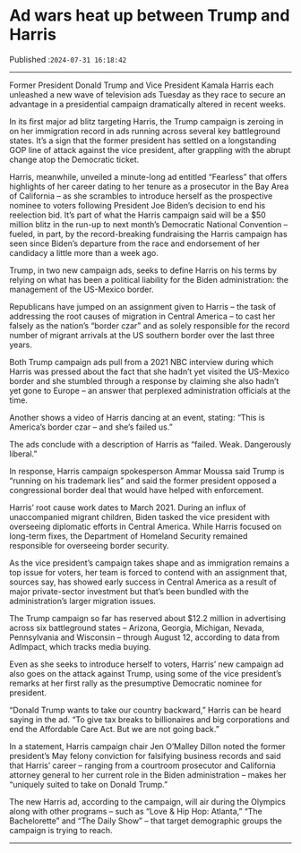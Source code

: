 # Ad wars heat up between Trump and Harris

Published :`2024-07-31 16:18:42`

---

Former President Donald Trump and Vice President Kamala Harris each unleashed a new wave of television ads Tuesday as they race to secure an advantage in a presidential campaign dramatically altered in recent weeks.

In its first major ad blitz targeting Harris, the Trump campaign is zeroing in on her immigration record in ads running across several key battleground states. It’s a sign that the former president has settled on a longstanding GOP line of attack against the vice president, after grappling with the abrupt change atop the Democratic ticket.

Harris, meanwhile, unveiled a minute-long ad entitled “Fearless” that offers highlights of her career dating to her tenure as a prosecutor in the Bay Area of California – as she scrambles to introduce herself as the prospective nominee to voters following President Joe Biden’s decision to end his reelection bid. It’s part of what the Harris campaign said will be a $50 million blitz in the run-up to next month’s Democratic National Convention – fueled, in part, by the record-breaking fundraising the Harris campaign has seen since Biden’s departure from the race and endorsement of her candidacy a little more than a week ago.

Trump, in two new campaign ads, seeks to define Harris on his terms by relying on what has been a political liability for the Biden administration: the management of the US-Mexico border.

Republicans have jumped on an assignment given to Harris – the task of addressing the root causes of migration in Central America – to cast her falsely as the nation’s “border czar” and as solely responsible for the record number of migrant arrivals at the US southern border over the last three years.

Both Trump campaign ads pull from a 2021 NBC interview during which Harris was pressed about the fact that she hadn’t yet visited the US-Mexico border and she stumbled through a response by claiming she also hadn’t yet gone to Europe – an answer that perplexed administration officials at the time.

Another shows a video of Harris dancing at an event, stating: “This is America’s border czar – and she’s failed us.”

The ads conclude with a description of Harris as “failed. Weak. Dangerously liberal.”

In response, Harris campaign spokesperson Ammar Moussa said Trump is “running on his trademark lies” and said the former president opposed a congressional border deal that would have helped with enforcement.

Harris’ root cause work dates to March 2021. During an influx of unaccompanied migrant children, Biden tasked the vice president with overseeing diplomatic efforts in Central America. While Harris focused on long-term fixes, the Department of Homeland Security remained responsible for overseeing border security.

As the vice president’s campaign takes shape and as immigration remains a top issue for voters, her team is forced to contend with an assignment that, sources say, has showed early success in Central America as a result of major private-sector investment but that’s been bundled with the administration’s larger migration issues.

The Trump campaign so far has reserved about $12.2 million in advertising across six battleground states – Arizona, Georgia, Michigan, Nevada, Pennsylvania and Wisconsin – through August 12, according to data from AdImpact, which tracks media buying.

Even as she seeks to introduce herself to voters, Harris’ new campaign ad also goes on the attack against Trump, using some of the vice president’s remarks at her first rally as the presumptive Democratic nominee for president.

“Donald Trump wants to take our country backward,” Harris can be heard saying in the ad. “To give tax breaks to billionaires and big corporations and end the Affordable Care Act. But we are not going back.”

In a statement, Harris campaign chair Jen O’Malley Dillon noted the former president’s May felony conviction for falsifying business records and said that Harris’ career – ranging from a courtroom prosecutor and California attorney general to her current role in the Biden administration – makes her “uniquely suited to take on Donald Trump.”

The new Harris ad, according to the campaign, will air during the Olympics along with other programs – such as “Love & Hip Hop: Atlanta,” “The Bachelorette” and “The Daily Show” – that target demographic groups the campaign is trying to reach.

---

